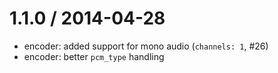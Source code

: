 
1.1.0 / 2014-04-28
==================

  * encoder: added support for mono audio (`channels: 1`, #26)
  * encoder: better `pcm_type` handling
